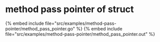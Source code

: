 # method pass pointer of struct

{% embed include file="src/examples/method-pass-pointer/method_pass_pointer.go" %}
{% embed include file="src/examples/method-pass-pointer/method_pass_pointer.out" %}


